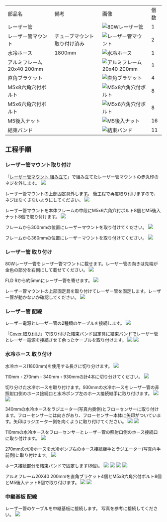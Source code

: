<table class="packing-list">
    <tbody>
        <tr>
            <td>部品名</td>
            <td>備考</td>
            <td class="packing-img">画像</td>
            <td>個数</td>
        </tr>
        <tr>
            <td>レーザー管</td>
            <td></td>
            <td><img src="./images/packing/082.jpg" alt="80Wレーザー管"/></td>
            <td>1</td>
        </tr>
        <tr>
            <td>レーザー管マウント</td>
            <td>チューブマウント取り付け済み</td>
            <td><img src="./images/024/packing/lasertubemount.jpg" alt="レーザー管マウント"/></td>
            <td>2</td>
        </tr>
        <tr>
            <td>水冷ホース</td>
            <td>1800mm</td>
            <td><img src="./images/packing/195.jpg" alt="水冷ホース"/></td>
            <td>1</td>
        </tr>
        <tr>
            <td>アルミフレーム 20x40 200mm</td>
            <td></td>
            <td><img src="./images/packing/008.jpg" alt="アルミフレーム 20x40 200mm"/></td>
            <td>1</td>
        </tr>
        <tr>
            <td>直角ブラケット</td>
            <td></td>
            <td><img src="./images/packing/166.jpg" alt="直角ブラケット"/></td>
            <td>4</td>
        </tr>
        <tr>
            <td>M5x8六角穴付ボルト</td>
            <td></td>
            <td><img src="./images/packing/144.jpg" alt="M5x8六角穴付ボルト"/></td>
            <td>8</td>
        </tr>
        <tr>
            <td>M5x6六角穴付ボルト</td>
            <td></td>
            <td><img src="./images/packing/209.jpg" alt="M5x6六角穴付ボルト"/></td>
            <td>8</td>
        </tr>
        <tr>
            <td>M5後入ナット</td>
            <td></td>
            <td><img src="./images/packing/139.jpg" alt="M5後入ナット"/></td>
            <td>16</td>
        </tr>
        <tr>
            <td>結束バンド</td>
            <td></td>
            <td><img src="./images/packing/120.jpg" alt="結束バンド"/></td>
            <td>11</td>
        </tr>
    </tbody>
</table>

## 工程手順

### レーザー管マウント取り付け

「[レーザー管マウント 組み立て](fabool-laser-ds-ver4-laser-tube-mount-assembly)」で組み立てたレーザー管マウントの赤丸印のネジを外します。
<img src="./images/024/000.jpg"/>

レーザー管マウントの上部固定具外します。
後工程で再度取り付けますので、ネジはなくさないようにしてください。
<img src="./images/024/001.jpg"/>

レーザー管マウントを本体フレームの中段にM5x6六角穴付ボルト8個とM5後入ナット8個で取り付けます。
<img src="./images/024/IMG_2021.jpg"/>

フレームから300mmの位置にレーザーマウントを取り付けてください。
<img src="./images/024/IMG_2024.jpg"/>

フレームから360mmの位置にレーザーマウントを取り付けてください。
<img src="./images/024/IMG_2025.jpg"/>

### レーザー管 取り付け

80Wレーザー管をレーザー管マウントに載せます。レーザー管の向きは先端が金色の部分を右側にして載せてください。
<img src="./images/024/IMG_2023.jpg"/>

FLD Rから約5mmにレーザー管を寄せます。
<img src="./images/024/IMG_2022.jpg"/>

レーザー管マウントの上部固定具を取り付けてレーザー管を固定します。レーザー管が動かないか確認してください。
<img src="./images/024/IMG_2027.jpg"/>

### レーザー管 配線

レーザー電源とレーザー管の2種類のケーブルを接続します。
<img src="./images/024/IMG_2028.jpg"/>

「[Cover 取り付け](/manual/fabool-laser-ds-ver4-cover/)」で取り付けた結束バンド固定具に結束バンドでレーザー管とレーザー電源を接続させて余ったケーブルを取り付けます。
<img src="./images/024/IMG_2032.jpg"/>
<img src="./images/024/IMG_2033.jpg"/>

### 水冷ホース 取り付け

水冷ホース(1800mm)を使用する長さに切り分けます。
<img src="./images/024/010.jpg"/>

110mm・270mm・340mm・930mmの計4本に切り分けてください。
<img src="./images/024/011.jpg"/>

切り分けた水冷ホースを取り付けます。930mmの水冷ホースをレーザー管の非照射口側のホース接続口と水冷ポンプ左のホース接続継手に取り付けます。
<img src="./images/024/IMG_2037.jpg"/>
<img src="./images/024/IMG_2039.jpg"/>

340mmの水冷ホースをラジエーター(写真内奥側)とフローセンサーに取り付けます。フローセンサーには向きがあり、フローセンサー本体に矢印がついています。矢印はラジエーター側を向くように取り付けてください。
<img src="./images/024/IMG_2040.jpg"/>
<img src="./images/024/IMG_2042.jpg"/>

110mmの水冷ホースをフローセンサーとレーザー管の照射口側のホース接続口に取り付けます。
<img src="./images/024/IMG_2043.jpg"/>

270mmの水冷ホースを水冷ポンプ右のホース接続継手とラジエーター(写真内手前側)に取り付けます。
<img src="./images/024/IMG_2046.jpg"/>

ホース接続部分を結束バンドで固定します(8個)。
<img src="./images/024/IMG_2048.jpg"/>
<img src="./images/024/IMG_2049.jpg"/>
<img src="./images/024/IMG_2051.jpg"/>
<img src="./images/024/IMG_2072.jpg"/>


アルミフレーム20X40 200mmを直角ブラケット4個とM5x8六角穴付ボルト8個とM5後入ナット8個で取り付けます。
<img src="./images/024/IMG_2057-2.jpg"/>
<img src="./images/024/IMG_2057.jpg"/>

### 中継基板 配線

レーザー管のケーブルを中継基板に接続します。
写真を参考に接続してください。
<img src="./images/024/IMG_2054.jpg"/>
